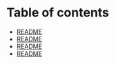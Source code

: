 # Table of contents

* [README](README.md)
* [README](simpleweb.md)
* [README](visits.md)
* [README](frontend.md)

